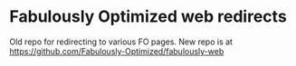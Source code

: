 # Fabulously Optimized web redirects

Old repo for redirecting to various FO pages. New repo is at https://github.com/Fabulously-Optimized/fabulously-web
